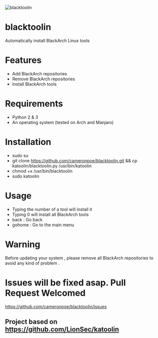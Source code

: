 ![blacktoolin](https://i.postimg.cc/sDG8Jd1n/Screenshot-from-2018-10-16-17-28-47.png)
# blacktoolin
Automatically install BlackArch Linux tools

# Features
- Add BlackArch repositories
- Remove BlackArch repositories
- Install BlackArch tools

# Requirements
- Python 2 & 3
- An operating system (tested on Arch and Manjaro)

# Installation
- sudo su
- git clone https://github.com/cameronpoe/blacktoolin.git && cp katoolin/blacktoolin.py /usr/bin/katoolin
- chmod +x /usr/bin/blacktoolin
- sudo katoolin 

# Usage
- Typing the number of a tool will install it
- Typing 0 will install all BlackArch tools
- back : Go back
- gohome : Go to the main menu

# Warning
Before updating your system , please remove all BlackArch repositories to avoid any kind of problem .

# Issues will be fixed asap. Pull Request Welcomed

https://github.com/cameronpoe/blacktoolin/issues
<br />
## Project based on https://github.com/LionSec/katoolin
